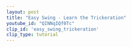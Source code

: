 ```yaml
---
layout: post
title: "Easy Swing - Learn the Trickeration"
youtube_id: "QINNqIQf0Tc"
clip_id: 'easy_swing_trickeration'
clip_type: tutorial
---
```



